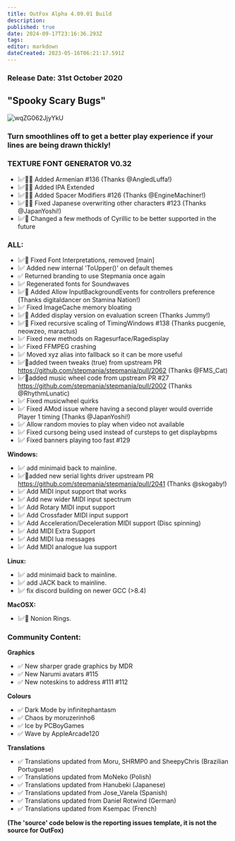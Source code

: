 ```yaml
---
title: OutFox Alpha 4.09.01 Build
description: 
published: true
date: 2024-09-17T23:16:36.293Z
tags: 
editor: markdown
dateCreated: 2023-05-16T06:21:17.591Z
---
```


### Release Date: 31st October 2020

## "Spooky Scary Bugs"
![wqZG062JjyYkU](https://user-images.githubusercontent.com/11047768/97782055-304fc080-1b87-11eb-94ed-d41b49f60b12.gif)
 

### Turn smoothlines off to get a better play experience if your lines are being drawn thickly!

### TEXTURE FONT GENERATOR V0.32
- ❕✅🐲📝 Added Armenian #136 (Thanks @AngledLuffa!)
- ❕✅🐲📝 Added IPA Extended 
- ❕✅🐲📝 Added Spacer Modifiers #126 (Thanks @EngineMachiner!)
- ❕✅🐲📝 Fixed Japanese overwriting other characters #123 (Thanks @JapanYoshi!)
- ❕✅🐲 Changed a few methods of Cyrillic to be better supported in the future

### **ALL:**
- ❕✅🐲 Fixed Font Interpretations, removed [main]
- ❕✅ Added new internal 'ToUpper()' on default themes
- ✅ Returned branding to use Stepmania once again
- ❕✅ Regenerated fonts for Soundwaves
- ❕✅📝 Added Allow InputBackgroundEvents for controllers preference (Thanks digitaldancer on Stamina Nation!)
- ❕✅ Fixed ImageCache memory bloating
- ❕✅📝 Added display version on evaluation screen (Thanks Jummy!)
- ❕✅📝 Fixed recursive scaling of TimingWindows #138 (Thanks pucgenie, neowzeo, maractus)
- ❕✅ Fixed new methods on Ragesurface/Ragedisplay 
- ❕✅ Fixed FFMPEG crashing
- ❕✅ Moved xyz alias into fallback so it can be more useful
- ❕✅📝added tween tweaks (true) from upstream PR https://github.com/stepmania/stepmania/pull/2062 (Thanks @FMS_Cat)
- ❕✅📝added music wheel code from upstream PR #27  https://github.com/stepmania/stepmania/pull/2002 (Thanks @RhythmLunatic)
- ❕✅ Fixed musicwheel quirks
- ❕✅ Fixed AMod issue where having a second player would override Player 1 timing (Thanks @JapanYoshi!)
- ❕✅ Allow random movies to play when video not available
- ❕✅ Fixed cursong being used instead of cursteps to get displaybpms
- ❕✅ Fixed banners playing too fast #129 

**Windows:**
- ❕✅ add minimaid back to mainline.
- ❕✅📝added new serial lights driver upstream PR https://github.com/stepmania/stepmania/pull/2041 (Thanks @skogaby!)
- ❕✅ Add MIDI input support that works
- ❕✅ Add new wider MIDI input spectrum
- ❕✅ Add Rotary MIDI input support
- ❕✅ Add Crossfader MIDI input support
- ❕✅ Add Acceleration/Deceleration MIDI support (Disc spinning)
- ❕✅ Add MIDI Extra Support
- ❕✅ Add MIDI lua messages
- ❕✅ Add MIDI analogue lua support

**Linux:**
- ❕✅ add minimaid back to mainline.
- ❕✅ add JACK back to mainline.
- ❕✅ fix discord building on newer GCC (>8.4)

**MacOSX:**
- ❕✅🐲  Nonion Rings.

### Community Content:
**Graphics**
- ✅ New sharper grade graphics by MDR
- ✅ New Narumi avatars #115 
- ✅ New noteskins to address #111 #112 

**Colours**
- ✅ Dark Mode by infinitephantasm
- ✅ Chaos by moruzerinho6
- ✅ Ice by PCBoyGames
- ✅ Wave by AppleArcade120

**Translations**
- ✅ Translations updated from Moru, SHRMP0 and SheepyChris  (Brazilian Portuguese)
- ✅ Translations updated from MoNeko (Polish) 
- ✅ Translations updated from Hanubeki (Japanese)
- ✅ Translations updated from Jose_Varela (Spanish)
- ✅ Translations updated from Daniel Rotwind (German)
- ✅ Translations updated from Ksempac (French)

**(The 'source' code below is the reporting issues template, it is not the source for OutFox)**